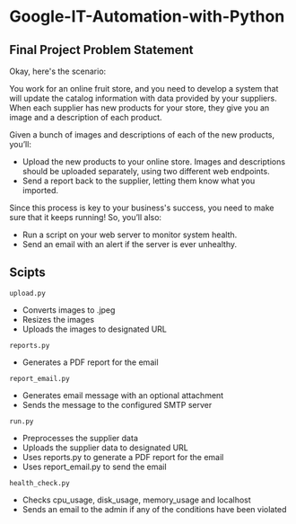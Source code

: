 # Google-IT-Automation-with-Python

## Final Project Problem Statement

Okay, here's the scenario:

You work for an online fruit store, and you need to develop a system that will update the catalog information with data provided by your suppliers. When each supplier has new products for your store, they give you an image and a description of each product.

Given a bunch of images and descriptions of each of the new products, you’ll:

* Upload the new products to your online store. Images and descriptions should be uploaded separately, using two different web endpoints.
* Send a report back to the supplier, letting them know what you imported.

Since this process is key to your business's success, you need to make sure that it keeps running! So, you’ll also:

* Run a script on your web server to monitor system health.
* Send an email with an alert if the server is ever unhealthy.

## Scipts

`upload.py`
* Converts images to .jpeg
* Resizes the images
* Uploads the images to designated URL

`reports.py`
* Generates a PDF report for the email

`report_email.py`
* Generates email message with an optional attachment
* Sends the message to the configured SMTP server

`run.py`
* Preprocesses the supplier data
* Uploads the supplier data to designated URL
* Uses reports.py to generate a PDF report for the email
* Uses report_email.py to send the email

`health_check.py`
* Checks cpu_usage, disk_usage, memory_usage and localhost
* Sends an email to the admin if any of the conditions have been violated




